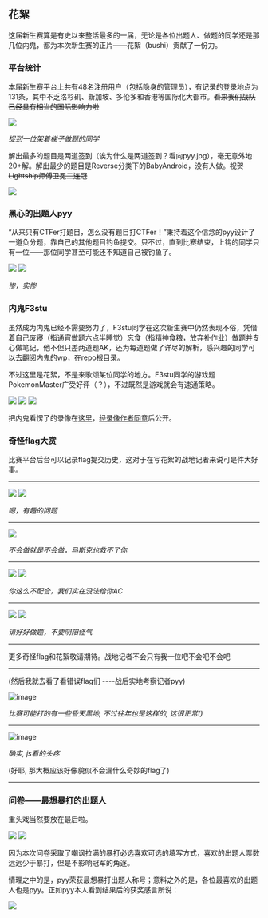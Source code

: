 ## 花絮

这届新生赛算是有史以来整活最多的一届，无论是各位出题人、做题的同学还是那几位内鬼，都为本次新生赛的正片——花絮（bushi）贡献了一份力。

### 平台统计

本届新生赛平台上共有48名注册用户（包括隐身的管理员），有记录的登录地点为131条，其中不乏洛杉矶、新加坡、多伦多和香港等国际化大都市。~~看来我们战队已经具有相当的国际影响力啦~~

![](images/ctfd-ip.png)

*捉到一位架着梯子做题的同学*

解出最多的题目是两道签到（诶为什么是两道签到？看向pyy.jpg），毫无意外地20+解。解出最少的题目是Reverse分类下的BabyAndroid，没有人做。~~祝贺Lightship师傅卫冕二连冠~~

![](images/ctfd-solves.png)

### 黑心的出题人pyy

“从来只有CTFer打题目，怎么没有题目打CTFer！”秉持着这个信念的pyy设计了一道负分题，靠自己的其他题目钓鱼提交。只不过，直到比赛结束，上钩的同学只有一位——那位同学甚至可能还不知道自己被钓鱼了。

![](images/counterattack-1.png)
![](images/counterattack-2.png)

*惨，实惨*

### 内鬼F3stu

虽然成为内鬼已经不需要努力了，F3stu同学在这次新生赛中仍然表现不俗，凭借着自己废寝（指通宵做题六点半睡觉）忘食（指精神食粮，放弃补作业）做题并专心做笔记，他不但只差两道题AK，还为每道题做了详尽的解析，感兴趣的同学可以去翻阅内鬼的wp，在repo根目录。

不过这里是花絮，不是来歌颂某位同学的地方。F3stu同学的游戏题PokemonMaster广受好评（？），不过既然是游戏就会有速通策略。

![](images/pikachu-1.png)
![](images/pikachu-2.png)
![](images/pikachu-3.png)

把内鬼看愣了的录像在[这里](pokemon_x264.mp4)，[经录像作者同意](images/pikachu-4.png)后公开。

### 奇怪flag大赏

比赛平台后台可以记录flag提交历史，这对于在写花絮的战地记者来说可是件大好事。

---

![](images/flag-1-1.png)
![](images/flag-1-2.png)

*嗯，有趣的问题*

---

![](images/flag-2.png)

*不会做就是不会做，马斯克也救不了你*

---

![](images/flag-3-1.png)
![](images/flag-3-2.png)

*你这么不配合，我们实在没法给你AC*

---

![](images/flag-4-1.png)
![](images/flag-4-2.png)

*请好好做题，不要阴阳怪气*

---

更多奇怪flag和花絮敬请期待。~~战地记者不会只有我一位吧不会吧不会吧~~

---


(然后我就去看了看错误flag们 ----战后实地考察记者pyy)

![image](https://user-images.githubusercontent.com/72590023/168423646-551979c6-e0df-470a-8ca3-9e099ce4129f.png)

*比赛可能打的有一些昏天黑地, 不过往年也是这样的, 这很正常()*

---

![image](https://user-images.githubusercontent.com/72590023/168423732-f6955103-f0fe-4fb6-af97-08fe5b136dbc.png)

*确实, js看的头疼*

(好耶, 那大概应该好像貌似不会漏什么奇妙的flag了)

---

### 问卷——最想暴打的出题人

重头戏当然要放在最后啦。

![](images/beatit-1.png)
![](images/beatit-2.png)

因为本次问卷采取了嘲讽拉满的暴打必选喜欢可选的填写方式，喜欢的出题人票数远远少于暴打，但是不影响冠军的角逐。

情理之中的是，pyy荣获最想暴打出题人称号；意料之外的是，各位最喜欢的出题人也是pyy。正如pyy本人看到结果后的获奖感言所说：

![](images/beatit-3.png)


